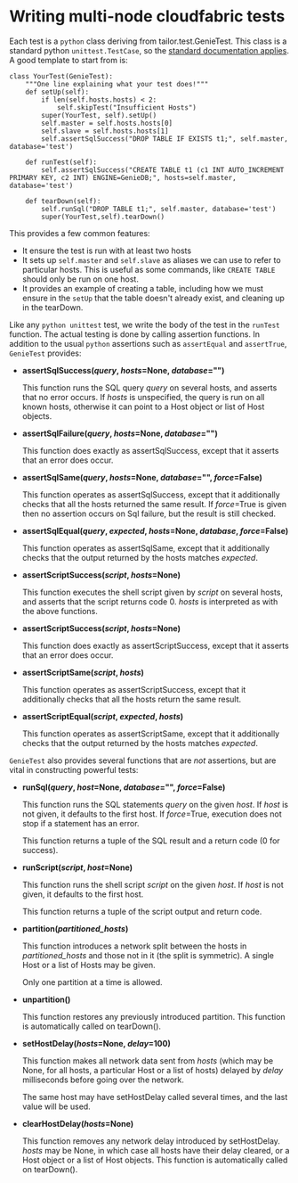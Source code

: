 Writing multi-node cloudfabric tests
====================================

Each test is a `python` class deriving from tailor.test.GenieTest. This class
is a standard python `unittest.TestCase`, so the [standard documentation
applies](http://docs.python.org/library/unittest.html). A good template to
start from is:

    class YourTest(GenieTest):
        """One line explaining what your test does!"""
        def setUp(self):
            if len(self.hosts.hosts) < 2:
                self.skipTest("Insufficient Hosts")
            super(YourTest, self).setUp()
            self.master = self.hosts.hosts[0]
            self.slave = self.hosts.hosts[1]
            self.assertSqlSuccess("DROP TABLE IF EXISTS t1;", self.master, database='test')

        def runTest(self):
            self.assertSqlSuccess("CREATE TABLE t1 (c1 INT AUTO_INCREMENT PRIMARY KEY, c2 INT) ENGINE=GenieDB;", hosts=self.master, database='test')

        def tearDown(self):
            self.runSql("DROP TABLE t1;", self.master, database='test')
            super(YourTest,self).tearDown()

This provides a few common features:

* It ensure the test is run with at least two hosts
* It sets up `self.master` and `self.slave` as aliases we can use to refer to
  particular hosts. This is useful as some commands, like `CREATE TABLE` should
  only be run on one host.
* It provides an example of creating a table, including how we must ensure in
  the `setUp` that the table doesn't already exist, and cleaning up in the
  tearDown.


Like any `python unittest` test, we write the body of the test in the `runTest`
function.  The actual testing is done by calling assertion functions. In
addition to the usual `python` assertions such as `assertEqual` and
`assertTrue`, `GenieTest` provides:

* **assertSqlSuccess(*query*, *hosts*=None, *database*="")**

  This function runs the SQL query *query* on several hosts, and asserts that
  no error occurs. If *hosts* is unspecified, the query is run on all known
  hosts, otherwise it can point to a Host object or list of Host objects.

* **assertSqlFailure(*query*, *hosts*=None, *database*="")**

  This function does exactly as assertSqlSuccess, except that it asserts that
  an error does occur.

* **assertSqlSame(*query*, *hosts*=None, *database*="", *force*=False)**

  This function operates as assertSqlSuccess, except that it additionally
  checks that all the hosts returned the same result. If *force*=True is given
  then no assertion occurs on Sql failure, but the result is still checked.

* **assertSqlEqual(*query*, *expected*, *hosts*=None, *database*, *force*=False)**

  This function operates as assertSqlSame, except that it additionally checks
  that the output returned by the hosts matches *expected*.

* **assertScriptSuccess(*script*, *hosts*=None)**

  This function executes the shell script given by *script* on several hosts,
  and asserts that the script returns code 0. *hosts* is interpreted as with
  the above functions.
* **assertScriptSuccess(*script*, *hosts*=None)**

  This function does exactly as assertScriptSuccess, except that it asserts
  that an error does occur.

* **assertScriptSame(*script*, *hosts*)**

  This function operates as assertScriptSuccess, except that it additionally
  checks that all the hosts return the same result.

* **assertScriptEqual(*script*, *expected*, *hosts*)**

  This function operates as assertScriptSame, except that it additionally
  checks that the output returned by the hosts matches *expected*.

`GenieTest` also provides several functions that are *not* assertions, but
are vital in constructing powerful tests:

* **runSql(*query*, *host*=None, *database*="", *force*=False)**

  This function runs the SQL statements *query* on the given *host*. If *host*
  is not given, it defaults to the first host. If *force*=True, execution does
  not stop if a statement has an error.

  This function returns a tuple of the SQL result and a return code (0 for
  success).

* **runScript(*script*, *host*=None)**

  This function runs the shell script *script* on the given *host*. If *host*
  is not given, it defaults to the first host.

  This function returns a tuple of the script output and return code.

* **partition(*partitioned_hosts*)**

  This function introduces a network split between the hosts in
  *partitioned_hosts* and those not in it (the split is symmetric). A single
  Host or a list of Hosts may be given.

  Only one partition at a time is allowed.

* **unpartition()**

  This function restores any previously introduced partition. This function
  is automatically called on tearDown().

* **setHostDelay(*hosts*=None, *delay*=100)**

  This function makes all network data sent from *hosts* (which may be None,
  for all hosts, a particular Host or a list of hosts) delayed by *delay*
  milliseconds before going over the network.

  The same host may have setHostDelay called several times, and the last value
  will be used.

* **clearHostDelay(*hosts*=None)**

  This function removes any network delay introduced by setHostDelay. *hosts*
  may be None, in which case all hosts have their delay cleared, or a Host
  object or a list of Host objects. This function is automatically called on
  tearDown().
